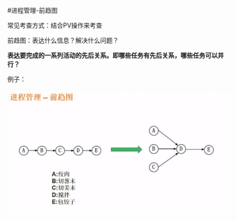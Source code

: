 #进程管理-前趋图

常见考查方式：结合PV操作来考查

前趋图：表达什么信息？解决什么问题？

**表达要完成的一系列活动的先后关系。即哪些任务有先后关系，哪些任务可以并行？**

例子：

![](/imgs/1.3.2-1前趋图.png)